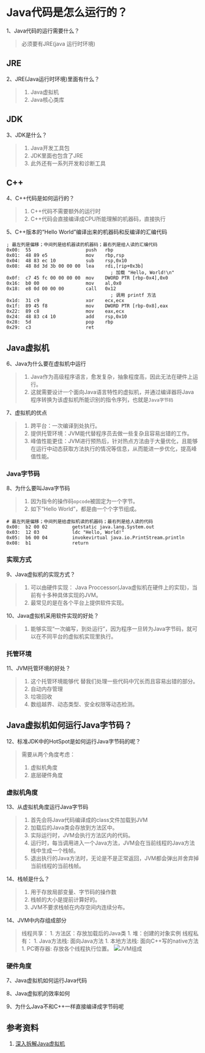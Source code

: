
# Java代码是怎么运行的？

1、Java代码的运行需要什么？
> 必须要有JRE(java 运行时环境)

## JRE

2、JRE(Java运行时环境)里面有什么？
> 1. Java虚拟机
> 1. Java核心类库

## JDK

3、JDK是什么？
> 1. Java开发工具包
> 1. JDK里面也包含了JRE
> 1. 此外还有一系列开发和诊断工具

## C++
4、C++代码是如何运行的？
> 1. C++代码不需要额外的运行时
> 1. C++代码会直接编译成CPU所能理解的机器码，直接执行

5、C++版本的“Hello World”编译出来的机器码和反编译的汇编代码
```
; 最左列是偏移；中间列是给机器读的机器码；最右列是给人读的汇编代码
0x00:  55                    push   rbp
0x01:  48 89 e5              mov    rbp,rsp
0x04:  48 83 ec 10           sub    rsp,0x10
0x08:  48 8d 3d 3b 00 00 00  lea    rdi,[rip+0x3b]
                                      ; 加载 "Hello, World!\n"
0x0f:  c7 45 fc 00 00 00 00  mov    DWORD PTR [rbp-0x4],0x0
0x16:  b0 00                 mov    al,0x0
0x18:  e8 0d 00 00 00        call   0x12
                                      ; 调用 printf 方法
0x1d:  31 c9                 xor    ecx,ecx
0x1f:  89 45 f8              mov    DWORD PTR [rbp-0x8],eax
0x22:  89 c8                 mov    eax,ecx
0x24:  48 83 c4 10           add    rsp,0x10
0x28:  5d                    pop    rbp
0x29:  c3                    ret
```

## Java虚拟机

6、Java为什么要在虚拟机中运行
> 1. Java作为高级程序语言，愈发复杂，抽象程度高，因此无法在硬件上运行。
> 1. 这就需要设计一个面向Java语言特性的虚拟机，并通过编译器将Java程序转换为该虚拟机所能识别的指令序列，也就是`Java字节码`

7、虚拟机的优点
> 1. 跨平台：一次编译到处执行。
> 1. 提供托管环境：JVM能代替程序员去做一些复杂且容易出错的工作。
> 1. 峰值性能更佳：JVM进行预热后，针对热点方法由于大量优化，且能够在运行中动态获取方法执行的情况等信息，从而能进一步优化，提高峰值性能。

### Java字节码

8、为什么要叫Java字节码
> 1. 因为指令的操作码`opcode`被固定为一个字节。
> 1. 如下“Hello World”，都是由一个个字节组成。
```
# 最左列是偏移；中间列是给虚拟机读的机器码；最右列是给人读的代码
0x00:  b2 00 02         getstatic java.lang.System.out
0x03:  12 03            ldc "Hello, World!"
0x05:  b6 00 04         invokevirtual java.io.PrintStream.println
0x08:  b1               return
```

### 实现方式

9、Java虚拟机的实现方式？
> 1. 可以由硬件实现： Java Proccessor(Java虚拟机在硬件上的实现)，当前有十多种具体实现的JVM。
> 1. 最常见的是在各个平台上提供软件实现。

10、Java虚拟机采用软件实现的好处？
> 1. 能够实现“一次编写，到处运行”，因为程序一旦转为Java字节码，就可以在不同平台的虚拟机实现里执行。

### 托管环境

11、JVM托管环境的好处？
> 1. 这个托管环境能够代 替我们处理一些代码中冗长而且容易出错的部分。
> 1. 自动内存管理
> 1. 垃圾回收
> 1. 数组越界、动态类型、安全权限等动态检测。

## Java虚拟机如何运行Java字节码？

12、标准JDK中的HotSpot是如何运行Java字节码的呢？
> 需要从两个角度考虑：
> 1. 虚拟机角度
> 1. 底层硬件角度

### 虚拟机角度
13、从虚拟机角度运行Java字节码
> 1. 首先会将Java代码编译成的class文件加载到JVM
> 1. 加载后的Java类会存放到方法区中。
> 1. 实际运行时，JVM会执行方法区内的代码。
> 1. 运行时，每当调用进入一个Java方法，JVM会在当前线程的Java方法栈中生成一个栈帧。
> 1. 退出执行的Java方法时，无论是不是正常返回，JVM都会弹出并舍弃掉当前线程的当前栈帧。

14、栈帧是什么？
> 1. 用于存放局部变量、字节码的操作数
> 1. 栈帧的大小是提前计算好的。
> 1. JVM不要求栈帧在内存空间内连续分布。

14、JVM中内存组成部分
> 线程共享：
>     1. 方法区：存放加载后的Java类
>     1. 堆：创建的对象实例
> 线程私有：
>     1. Java方法栈: 面向Java方法
>     1. 本地方法栈: 面向C++写的native方法
>     1. PC寄存器: 存放各个线程执行位置。
![JVM组成](https://static001.geekbang.org/resource/image/ab/77/ab5c3523af08e0bf2f689c1d6033ef77.png)

### 硬件角度

7、Java虚拟机如何运行Java代码

8、Java虚拟机的效率如何

9、为什么Java不和C++一样直接编译成字节码呢

## 参考资料
1. [深入拆解Java虚拟机](https://time.geekbang.org/column/108)
